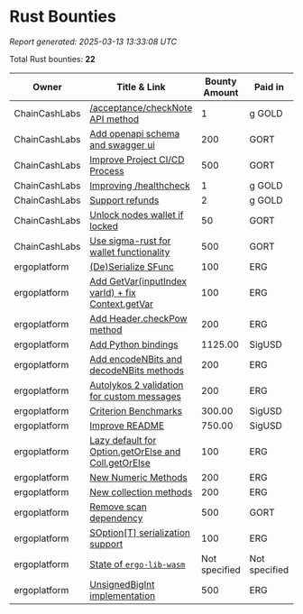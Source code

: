 # Rust Bounties

*Report generated: 2025-03-13 13:33:08 UTC*

Total Rust bounties: **22**

|Owner|Title & Link|Bounty Amount|Paid in|Secondary Language|
|---|---|---|---|---|
| ChainCashLabs | [/acceptance/checkNote API method](https://github.com/ChainCashLabs/chaincash-rs/issues/51) | 1 | g GOLD | None |
| ChainCashLabs | [Add openapi schema and swagger ui](https://github.com/ChainCashLabs/chaincash-rs/issues/28) | 200 | GORT | None |
| ChainCashLabs | [Improve Project CI/CD Process](https://github.com/ChainCashLabs/chaincash-rs/issues/46) | 500 | GORT | None |
| ChainCashLabs | [Improving /healthcheck ](https://github.com/ChainCashLabs/chaincash-rs/issues/50) | 1 | g GOLD | None |
| ChainCashLabs | [Support refunds](https://github.com/ChainCashLabs/chaincash-rs/issues/58) | 2 | g GOLD | None |
| ChainCashLabs | [Unlock nodes wallet if locked](https://github.com/ChainCashLabs/chaincash-rs/issues/31) | 50 | GORT | None |
| ChainCashLabs | [Use sigma-rust for wallet functionality](https://github.com/ChainCashLabs/chaincash-rs/issues/42) | 500 | GORT | None |
| ergoplatform | [(De)Serialize SFunc ](https://github.com/ergoplatform/sigma-rust/issues/783) | 100 | ERG | Swift |
| ergoplatform | [Add GetVar(inputIndex  varId) + fix Context.getVar](https://github.com/ergoplatform/sigma-rust/issues/785) | 100 | ERG | Swift |
| ergoplatform | [Add Header.checkPow method](https://github.com/ergoplatform/sigma-rust/issues/767) | 200 | ERG | Swift |
| ergoplatform | [Add Python bindings](https://github.com/ergoplatform/sigma-rust/issues/780) | 1125.00 | SigUSD | Swift |
| ergoplatform | [Add encodeNBits and decodeNBits methods](https://github.com/ergoplatform/sigma-rust/issues/765) | 200 | ERG | Swift |
| ergoplatform | [Autolykos 2 validation for custom messages](https://github.com/ergoplatform/sigma-rust/issues/766) | 200 | ERG | Swift |
| ergoplatform | [Criterion Benchmarks ](https://github.com/ergoplatform/sigma-rust/issues/739) | 300.00 | SigUSD | Swift |
| ergoplatform | [Improve README ](https://github.com/ergoplatform/sigma-rust/issues/759) | 750.00 | SigUSD | Swift |
| ergoplatform | [Lazy default for Option.getOrElse and Coll.getOrElse](https://github.com/ergoplatform/sigma-rust/issues/787) | 100 | ERG | Swift |
| ergoplatform | [New Numeric Methods](https://github.com/ergoplatform/sigma-rust/issues/784) | 200 | ERG | Swift |
| ergoplatform | [New collection methods](https://github.com/ergoplatform/sigma-rust/issues/788) | 200 | ERG | Swift |
| ergoplatform | [Remove scan dependency](https://github.com/ergoplatform/oracle-core/pull/330) | 500 | GORT | Shell |
| ergoplatform | [SOption[T] serialization support](https://github.com/ergoplatform/sigma-rust/issues/775) | 100 | ERG | Swift |
| ergoplatform | [State of `ergo-lib-wasm`](https://github.com/ergoplatform/sigma-rust/issues/663) | Not specified | Not specified | Swift |
| ergoplatform | [UnsignedBigInt implementation](https://github.com/ergoplatform/sigma-rust/issues/792) | 500 | ERG | Swift |
